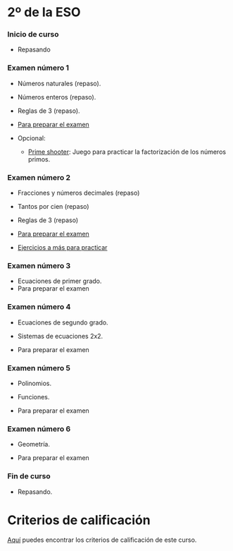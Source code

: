 # 2º de la ESO

### Inicio de curso
* Repasando

### Examen número 1
* Números naturales (repaso).
* Números enteros (repaso).
* Reglas de 3 (repaso).

* [Para preparar el examen](e2_examen01_pe.pdf)

* Opcional:
  * [Prime shooter](http://thinkinghard.com/math/integers/PrimeShooter.html):
    Juego para practicar la factorización de los números primos.


### Examen número 2
* Fracciones y números decimales (repaso)
* Tantos por cien (repaso)
* Reglas de 3 (repaso)

* [Para preparar el examen](e2_examen02_pe.pdf)
* [Ejercicios a más para practicar](e2_examen02_mas.pdf)

### Examen número 3

* Ecuaciones de primer grado.
* Para preparar el examen

### Examen número 4
* Ecuaciones de segundo grado.
* Sistemas de ecuaciones 2x2.

* Para preparar el examen


### Examen número 5
* Polinomios.
* Funciones.

* Para preparar el examen


### Examen número 6
* Geometría.

* Para preparar el examen


### Fin de curso
* Repasando.



# Criterios de calificación
[Aquí](../criterios/criterios_calificacion.pdf) puedes encontrar los criterios
de calificación de este curso. 
